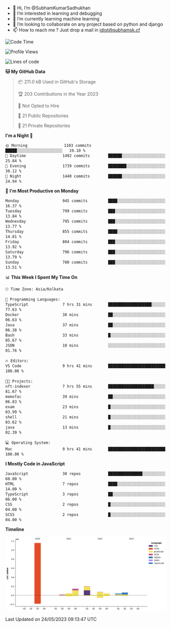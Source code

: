 - 👋 Hi, I’m @SubhamKumarSadhukhan
- 👀 I’m interested in learning and debugging
- 🌱 I’m currently learning machine learning
- 💞️ I’m looking to collaborate on any project based on python and django
- 📫 How to reach me ?
      Just drop a mail in idiot@subhamsk.cf

<!---
SubhamKumarSadhukhan/SubhamKumarSadhukhan is a ✨ special ✨ repository because its `README.md` (this file) appears on your GitHub profile.
You can click the Preview link to take a look at your changes.
--->


<!--START_SECTION:waka-->
![Code Time](http://img.shields.io/badge/Code%20Time-1%2C212%20hrs%2041%20mins-blue)

![Profile Views](http://img.shields.io/badge/Profile%20Views-24-blue)

![Lines of code](https://img.shields.io/badge/From%20Hello%20World%20I%27ve%20Written-1.8%20million%20lines%20of%20code-blue)

**🐱 My GitHub Data** 

> 📦 211.0 kB Used in GitHub's Storage 
 > 
> 🏆 203 Contributions in the Year 2023
 > 
> 🚫 Not Opted to Hire
 > 
> 📜 21 Public Repositories 
 > 
> 🔑 21 Private Repositories 
 > 
**I'm a Night 🦉** 

```text
🌞 Morning                1103 commits        █████░░░░░░░░░░░░░░░░░░░░   19.10 % 
🌆 Daytime                1492 commits        ██████░░░░░░░░░░░░░░░░░░░   25.84 % 
🌃 Evening                1739 commits        ████████░░░░░░░░░░░░░░░░░   30.12 % 
🌙 Night                  1440 commits        ██████░░░░░░░░░░░░░░░░░░░   24.94 % 
```
📅 **I'm Most Productive on Monday** 

```text
Monday                   945 commits         ████░░░░░░░░░░░░░░░░░░░░░   16.37 % 
Tuesday                  799 commits         ███░░░░░░░░░░░░░░░░░░░░░░   13.84 % 
Wednesday                795 commits         ███░░░░░░░░░░░░░░░░░░░░░░   13.77 % 
Thursday                 855 commits         ████░░░░░░░░░░░░░░░░░░░░░   14.81 % 
Friday                   804 commits         ███░░░░░░░░░░░░░░░░░░░░░░   13.92 % 
Saturday                 796 commits         ███░░░░░░░░░░░░░░░░░░░░░░   13.79 % 
Sunday                   780 commits         ███░░░░░░░░░░░░░░░░░░░░░░   13.51 % 
```


📊 **This Week I Spent My Time On** 

```text
🕑︎ Time Zone: Asia/Kolkata

💬 Programming Languages: 
TypeScript               7 hrs 31 mins       ███████████████████░░░░░░   77.63 % 
Docker                   38 mins             ██░░░░░░░░░░░░░░░░░░░░░░░   06.63 % 
Java                     37 mins             ██░░░░░░░░░░░░░░░░░░░░░░░   06.38 % 
Bash                     33 mins             █░░░░░░░░░░░░░░░░░░░░░░░░   05.67 % 
JSON                     10 mins             ░░░░░░░░░░░░░░░░░░░░░░░░░   01.76 % 

🔥 Editors: 
VS Code                  9 hrs 41 mins       █████████████████████████   100.00 % 

🐱‍💻 Projects: 
nft-indexer              7 hrs 55 mins       ████████████████████░░░░░   81.67 % 
memofac                  39 mins             ██░░░░░░░░░░░░░░░░░░░░░░░   06.83 % 
exam                     23 mins             █░░░░░░░░░░░░░░░░░░░░░░░░   03.99 % 
shell                    21 mins             █░░░░░░░░░░░░░░░░░░░░░░░░   03.62 % 
java                     13 mins             █░░░░░░░░░░░░░░░░░░░░░░░░   02.39 % 

💻 Operating System: 
Mac                      9 hrs 41 mins       █████████████████████████   100.00 % 
```

**I Mostly Code in JavaScript** 

```text
JavaScript               30 repos            ███████████████░░░░░░░░░░   60.00 % 
HTML                     7 repos             ████░░░░░░░░░░░░░░░░░░░░░   14.00 % 
TypeScript               3 repos             ██░░░░░░░░░░░░░░░░░░░░░░░   06.00 % 
CSS                      2 repos             █░░░░░░░░░░░░░░░░░░░░░░░░   04.00 % 
SCSS                     2 repos             █░░░░░░░░░░░░░░░░░░░░░░░░   04.00 % 
```



**Timeline**

![Lines of Code chart](https://raw.githubusercontent.com/SubhamKumarSadhukhan/SubhamKumarSadhukhan/main/assets/bar_graph.png)


 Last Updated on 24/05/2023 09:13:47 UTC
<!--END_SECTION:waka-->
